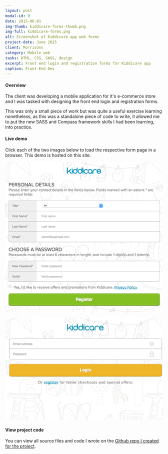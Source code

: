 ```yaml
---
layout: post
modal-id: 9
date: 2015-06-01
img-thumb: kiddicare-forms-thumb.png
img-full: kiddicare-forms.png
alt: Screenshot of Kiddicare app web forms
project-date: June 2015
client: Morrisons
category: Mobile web
tasks: HTML, CSS, SASS, design
excerpt: Front end login and registration forms for Kiddicare app
caption: Front-End Dev
---
```


#### Overview

The client was developing a mobile application for it's e-commerce store and I was tasked with designing the front end login and registration forms.  

This was only a small piece of work but was quite a useful exercise learning nonetheless, as this was a standalone piece of code to write, it allowed me to put the new SASS and Compass framework skills I had been learning, into practice.  

#### Live demo

Click each of the two images below to load the respective form page in a browser.  This demo is hosted on this site.  

<a href="/kiddicare-login-screens/register.htm"><img src="/img/kiddicare-register.png" alt="Kiddicare mobile registeration screen"></a>

<a href="/kiddicare-login-screens/login.htm">
<img src="/img/kiddicare-login.png" alt="Kiddicare mobile login screen"></a>



#### View project code

You can view all source files and code I wrote on the [Github repo I created for the project](https://github.com/johnasp/login-screens).  





